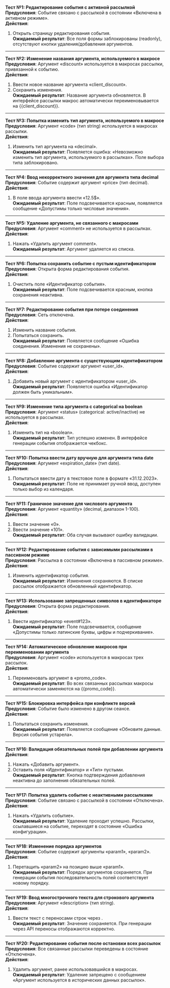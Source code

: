 **Тест №1: Редактирование события с активной рассылкой**  
**Предусловия**: Событие связано с рассылкой в состоянии «Включена в активном режиме».  
**Действия**:  
1. Открыть страницу редактирования события.  
**Ожидаемый результат**: Все поля формы заблокированы (readonly), отсутствуют кнопки удаления/добавления аргументов.  

---

**Тест №2: Изменение названия аргумента, используемого в макросе**  
**Предусловия**: Аргумент «discount» используется в макросах рассылки, привязанной к событию.  
**Действия**:  
1. Ввести новое название аргумента «client_discount».  
2. Сохранить изменения.  
**Ожидаемый результат**: Название аргумента обновляется. В интерфейсе рассылки макрос автоматически переименовывается на {{client_discount}}.  

---

**Тест №3: Попытка изменить тип аргумента, используемого в макросе**  
**Предусловия**: Аргумент «code» (тип string) используется в макросах рассылки.  
**Действия**:  
1. Изменить тип аргумента на «decimal».  
**Ожидаемый результат**: Появляется ошибка: «Невозможно изменить тип аргумента, используемого в рассылках». Поле выбора типа заблокировано.  

---

**Тест №4: Ввод некорректного значения для аргумента типа decimal**  
**Предусловия**: Событие содержит аргумент «price» (тип decimal).  
**Действия**:  
1. В поле ввода аргумента ввести «12.5$».  
**Ожидаемый результат**: Поле подсвечивается красным, появляется сообщение «Допустимы только числовые значения».  

---

**Тест №5: Удаление аргумента, не связанного с макросами**  
**Предусловия**: Аргумент «comment» не используется в рассылках.  
**Действия**:  
1. Нажать «Удалить аргумент comment».  
**Ожидаемый результат**: Аргумент удаляется из списка.  

---

**Тест №6: Попытка сохранить событие с пустым идентификатором**  
**Предусловия**: Открыта форма редактирования события.  
**Действия**:  
1. Очистить поле «Идентификатор события».  
**Ожидаемый результат**: Поле подсвечивается красным, кнопка сохранения неактивна.  

---

**Тест №7: Редактирование события при потере соединения**  
**Предусловия**: Сеть отключена.  
**Действия**:  
1. Изменить название события.  
2. Попытаться сохранить.  
**Ожидаемый результат**: Появляется сообщение «Ошибка соединения. Изменения не сохранены».  

---

**Тест №8: Добавление аргумента с существующим идентификатором**  
**Предусловия**: Событие содержит аргумент «user_id».  
**Действия**:  
1. Добавить новый аргумент с идентификатором «user_id».  
**Ожидаемый результат**: Появляется ошибка «Идентификатор должен быть уникальным».  

---

**Тест №9: Изменение типа аргумента с categorical на boolean**  
**Предусловия**: Аргумент «status» (categorical: active/inactive) не используется в рассылках.  
**Действия**:  
1. Изменить тип на «boolean».  
**Ожидаемый результат**: Тип успешно изменен. В интерфейсе генерации события отображается чекбокс.  

---

**Тест №10: Попытка ввести дату вручную для аргумента типа date**  
**Предусловия**: Аргумент «expiration_date» (тип date).  
**Действия**:  
1. Попытаться ввести дату в текстовое поле в формате «31.12.2023».  
**Ожидаемый результат**: Поле не принимает ручной ввод, доступен только выбор из календаря.  

---

**Тест №11: Граничное значение для числового аргумента**  
**Предусловия**: Аргумент «quantity» (decimal, диапазон 1-100).  
**Действия**:  
1. Ввести значение «0».  
2. Ввести значение «101».  
**Ожидаемый результат**: Оба случая вызывают ошибку валидации.  

---

**Тест №12: Редактирование события с зависимыми рассылками в пассивном режиме**  
**Предусловия**: Рассылка в состоянии «Включена в пассивном режиме».  
**Действия**:  
1. Изменить идентификатор события.  
**Ожидаемый результат**: Изменения сохраняются. В списке рассылок отображается обновленный идентификатор.  

---

**Тест №13: Использование запрещенных символов в идентификаторе**  
**Предусловия**: Открыта форма редактирования.  
**Действия**:  
1. Ввести идентификатор «event#123».  
**Ожидаемый результат**: Поле подсвечивается, сообщение «Допустимы только латинские буквы, цифры и подчеркивание».  

---

**Тест №14: Автоматическое обновление макросов при переименовании аргумента**  
**Предусловия**: Аргумент «code» используется в макросах трех рассылок.  
**Действия**:  
1. Переименовать аргумент в «promo_code».  
**Ожидаемый результат**: Во всех связанных рассылках макросы автоматически заменяются на {{promo_code}}.  

---

**Тест №15: Блокировка интерфейса при конфликте версий**  
**Предусловия**: Событие было изменено в другом сеансе.  
**Действия**:  
1. Попытаться сохранить изменения.  
**Ожидаемый результат**: Появляется сообщение «Обновите данные. Версия события устарела».  

---

**Тест №16: Валидация обязательных полей при добавлении аргумента**  
**Действия**:  
1. Нажать «Добавить аргумент».  
2. Оставить поля «Идентификатор» и «Тип» пустыми.  
**Ожидаемый результат**: Кнопка подтверждения добавления неактивна до заполнения обязательных полей.  

---

**Тест №17: Попытка удалить событие с неактивными рассылками**  
**Предусловия**: Событие связано с рассылкой в состоянии «Отключена».  
**Действия**:  
1. Нажать «Удалить событие».  
**Ожидаемый результат**: Удаление проходит успешно. Рассылки, ссылавшиеся на событие, переходят в состояние «Ошибка конфигурации».  

---

**Тест №18: Изменение порядка аргументов**  
**Предусловия**: Событие содержит аргументы «param1», «param2».  
**Действия**:  
1. Перетащить «param2» на позицию выше «param1».  
**Ожидаемый результат**: Порядок аргументов сохраняется. При генерации события последовательность полей соответствует новому порядку.  

---

**Тест №19: Ввод многострочного текста для строкового аргумента**  
**Предусловия**: Аргумент «description» (тип string).  
**Действия**:  
1. Ввести текст с переносами строк через 
.  
**Ожидаемый результат**: Значение сохраняется. При генерации через API переносы отображаются корректно.  

---

**Тест №20: Редактирование события после остановки всех рассылок**  
**Предусловия**: Все связанные рассылки переведены в состояние «Отключена».  
**Действия**:  
1. Удалить аргумент, ранее использовавшийся в макросах.  
**Ожидаемый результат**: Удаление запрещено с сообщением «Аргумент используется в исторических данных рассылок».